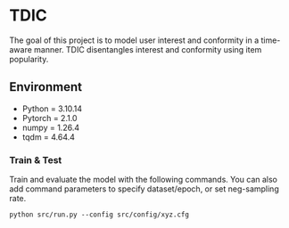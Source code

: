 # TDIC
The goal of this project is to model user interest and conformity in a time-aware manner. TDIC disentangles interest and conformity using item popularity.


## Environment
* Python = 3.10.14
* Pytorch = 2.1.0
* numpy = 1.26.4
* tqdm = 4.64.4
### Train & Test
Train and evaluate the model with the following commands.
You can also add command parameters to specify dataset/epoch, or set neg-sampling rate.

```shell
python src/run.py --config src/config/xyz.cfg
```
